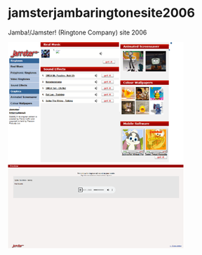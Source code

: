 # jamsterjambaringtonesite2006
Jamba!/Jamster! (Ringtone Company) site 2006

<img src="forreadmegithub/example.png" width="400">
<img src="forreadmegithub/example2.png" width="400">
